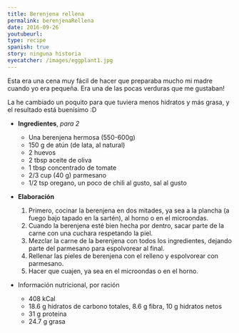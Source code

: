 ```yaml
---
title: Berenjena rellena
permalink: berenjenaRellena
date: 2016-09-26
youtubeurl: 
type: recipe
spanish: true
story: ninguna historia
eyecatcher: /images/eggplant1.jpg
---
```


Esta era una cena muy fácil de hacer que preparaba mucho mi madre cuando yo era pequeña. Era una de las pocas verduras que me gustaban! 

La he cambiado un poquito para que tuviera menos hidratos y más grasa, y el resultado está buenísimo :D 


* **Ingredientes**, _para 2_
  * Una berenjena hermosa (550-600g)
  * 150 g de atún (de lata, al natural)
  * 2 huevos
  * 2 tbsp aceite de oliva
  * 1 tbsp concentrado de tomate
  * 2/3 cup (40 g) parmesano
  * 1/2 tsp oregano, un poco de chili al gusto, sal al gusto


* **Elaboración**
  1. Primero, cocinar la berenjena en dos mitades, ya sea a la plancha (a fuego bajo tapado en la sartén), al horno o en el microondas. 
  2. Cuando la berenjena esté bien hecha por dentro, sacar parte de la carne con una cuchara respetando la piel. 
  3. Mezclar la carne de la berenjena con todos los ingredientes, dejando parte del parmesano para espolvorear al final. 
  4. Rellenar las pieles de berenjena con el relleno y espolvorear con parmesano.
  5. Hacer que cuajen, ya sea en el microondas o en el horno. 


* Información nutricional, por ración
  * 408 kCal
  * 18.6 g hidratos de carbono totales, 8.6 g fibra, 10 g hidratos netos
  * 31 g proteina
  * 24.7 g grasa